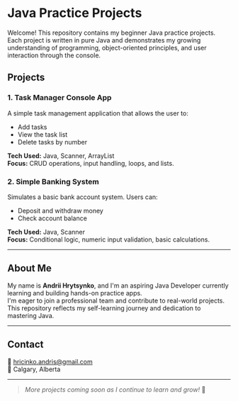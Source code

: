 # Java Practice Projects

Welcome! This repository contains my beginner Java practice projects.  
Each project is written in pure Java and demonstrates my growing understanding of programming, object-oriented principles, and user interaction through the console.

## Projects

### 1. Task Manager Console App
A simple task management application that allows the user to:
- Add tasks
- View the task list
- Delete tasks by number

**Tech Used:** Java, Scanner, ArrayList  
**Focus:** CRUD operations, input handling, loops, and lists.

### 2. Simple Banking System
Simulates a basic bank account system. Users can:
- Deposit and withdraw money
- Check account balance

**Tech Used:** Java, Scanner  
**Focus:** Conditional logic, numeric input validation, basic calculations.

---

## About Me

My name is **Andrii Hrytsynko**, and I'm an aspiring Java Developer currently learning and building hands-on practice apps.  
I'm eager to join a professional team and contribute to real-world projects.  
This repository reflects my self-learning journey and dedication to mastering Java.

---

## Contact

📧 hricinko.andris@gmail.com  
📍 Calgary, Alberta  

---

> *More projects coming soon as I continue to learn and grow!* 🚀
